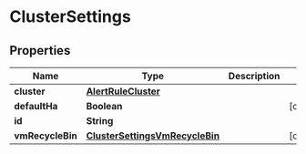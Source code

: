 

# ClusterSettings


## Properties

Name | Type | Description | Notes
------------ | ------------- | ------------- | -------------
**cluster** | [**AlertRuleCluster**](AlertRuleCluster.md) |  | 
**defaultHa** | **Boolean** |  |  [optional]
**id** | **String** |  | 
**vmRecycleBin** | [**ClusterSettingsVmRecycleBin**](ClusterSettingsVmRecycleBin.md) |  |  [optional]



